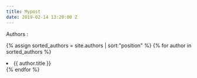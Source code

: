 ```yaml
---
title: Mypost
date: 2019-02-14 13:20:00 Z
---
```


Authors :

{% assign sorted_authors = site.authors | sort:"position" %}
{% for author in sorted_authors %}
  <li>{{ author.title }}</li>
{% endfor %}